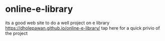 # online-e-library
its a good web site to do a well project on e library
 https://dholepawan.github.io/online-e-library/ tap here for a quick privio of the project

